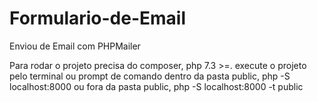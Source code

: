 # Formulario-de-Email
Enviou de Email com PHPMailer

Para rodar o projeto precisa do composer, php 7.3 >=.
execute o projeto pelo terminal ou prompt de comando dentro da pasta public,
php -S localhost:8000 ou fora da pasta public, php -S localhost:8000 -t public

